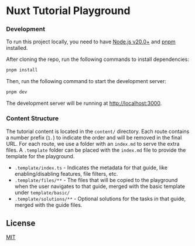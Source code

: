 # Nuxt Tutorial Playground

### Development

To run this project locally, you need to have [Node.js v20.0+](https://nodejs.org/en/) and [pnpm](https://pnpm.io/) installed.

After cloning the repo, run the following commands to install dependencies:

```bash
pnpm install
```

Then, run the following command to start the development server:

```bash
pnpm dev
```

The development server will be running at [http://localhost:3000](http://localhost:3000).

### Content Structure

The tutorial content is located in the `content/` directory. Each route contains a number prefix (`1.`) to indicate the order and will be removed in the final URL. For each route, we use a folder with an `index.md` to serve the extra files. A `.template` folder can be placed with the `index.md` file to provide the template for the playground.

- `.template/index.ts` - Indicates the metadata for that guide, like enabling/disabling features, file filters, etc.
- `.template/files/**` - The files that will be copied to the playground when the user navigates to that guide, merged with the basic template under `template/basic/`
- `.template/solutions/**` - Optional solutions for the tasks in that guide, merged with the guide files.

## License

[MIT](./LICENSE)
